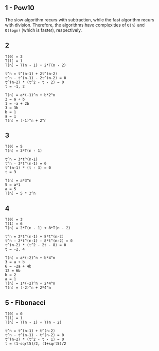 ## 1 - Pow10
The slow algorithm recurs with subtraction, while the fast algorithm recurs with division.
Therefore, the algorithms have complexities of `O(n)` and `O(logn)` (which is faster), respectively.

## 2
```
T(0) = 2
T(1) = 1
T(n) = T(n - 1) + 2*T(n - 2)

t^n = t^(n-1) + 2t^(n-2)
t^n - t^(n-1) - 2t^(n-2) = 0
t^(n-2) * (t^2 - t - 2) = 0
t = -1, 2

T(n) = a*(-1)^n + b*2^n
2 = a + b
1 = -a + 2b
3 = 3b
b = 1
a = 1
T(n) = (-1)^n + 2^n
```

## 3
```
T(0) = 5
T(n) = 3*T(n - 1)

t^n = 3*t^(n-1)
t^n - 3*t^(n-1) = 0
t^(n-1) * (t - 3) = 0
t = 3

T(n) = a*3^n
5 = a*1
a = 5
T(n) = 5 * 3^n
```

## 4
```
T(0) = 3
T(1) = 6
T(n) = 2*T(n - 1) + 8*T(n - 2)

t^n = 2*t^(n-1) + 8*t^(n-2)
t^n - 2*t^(n-1) - 8*t^(n-2) = 0
t^(n-2) * (t^2 - 2t - 8) = 0
t = -2, 4

T(n) = a*(-2)^n + b*4^n
3 = a + b
6 = -2a + 4b
12 = 6b
b = 2
a = 1
T(n) = 1*(-2)^n + 2*4^n
T(n) = (-2)^n + 2*4^n
```

## 5 - Fibonacci
```
T(0) = 0
T(1) = 1
T(n) = T(n - 1) + T(n - 2)

t^n = t^(n-1) + t^(n-2)
t^n - t^(n-1) - t^(n-2) = 0
t^(n-2) * (t^2 - t - 1) = 0
t = (1-sqrt5)/2, (1+sqrt5)/2
```